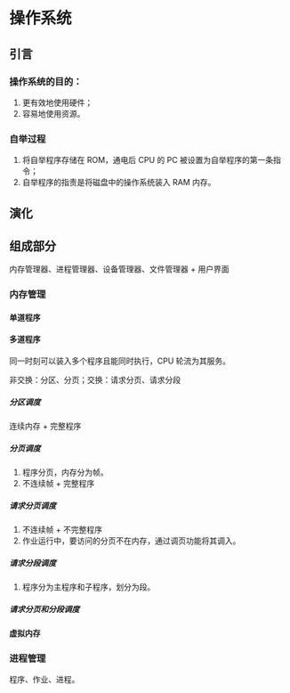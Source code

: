 # 操作系统

## 引言

### 操作系统的目的：

1. 更有效地使用硬件；
2. 容易地使用资源。

### 自举过程

1. 将自举程序存储在 ROM，通电后 CPU 的 PC 被设置为自举程序的第一条指令；
2. 自举程序的指责是将磁盘中的操作系统装入 RAM 内存。

## 演化

## 组成部分

内存管理器、进程管理器、设备管理器、文件管理器 + 用户界面

### 内存管理

#### 单道程序

#### 多道程序

同一时刻可以装入多个程序且能同时执行，CPU 轮流为其服务。

非交换：分区、分页；交换：请求分页、请求分段

##### 分区调度

连续内存 + 完整程序

##### 分页调度

1. 程序分页，内存分为帧。
2. 不连续帧 + 完整程序

##### 请求分页调度

1. 不连续帧 + 不完整程序
2. 作业运行中，要访问的分页不在内存，通过调页功能将其调入。

##### 请求分段调度

1. 程序分为主程序和子程序，划分为段。

##### 请求分页和分段调度

#### 虚拟内存

### 进程管理

程序、作业、进程。